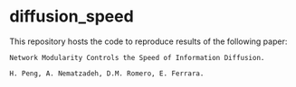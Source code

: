 # diffusion_speed

This repository hosts the code to reproduce results of the following paper:

`Network Modularity Controls the Speed of Information Diffusion.`

`H. Peng, A. Nematzadeh, D.M. Romero, E. Ferrara.`
